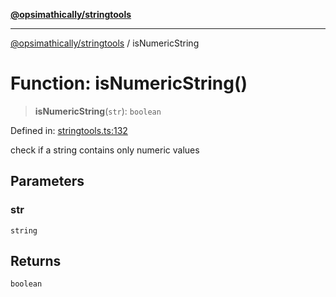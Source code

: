 [**@opsimathically/stringtools**](../README.md)

***

[@opsimathically/stringtools](../README.md) / isNumericString

# Function: isNumericString()

> **isNumericString**(`str`): `boolean`

Defined in: [stringtools.ts:132](https://github.com/opsimathically/stringtools/blob/a71c4a4bafeb9dfe8d84210a769466b0dab5abbf/src/stringtools.ts#L132)

check if a string contains only numeric values

## Parameters

### str

`string`

## Returns

`boolean`
